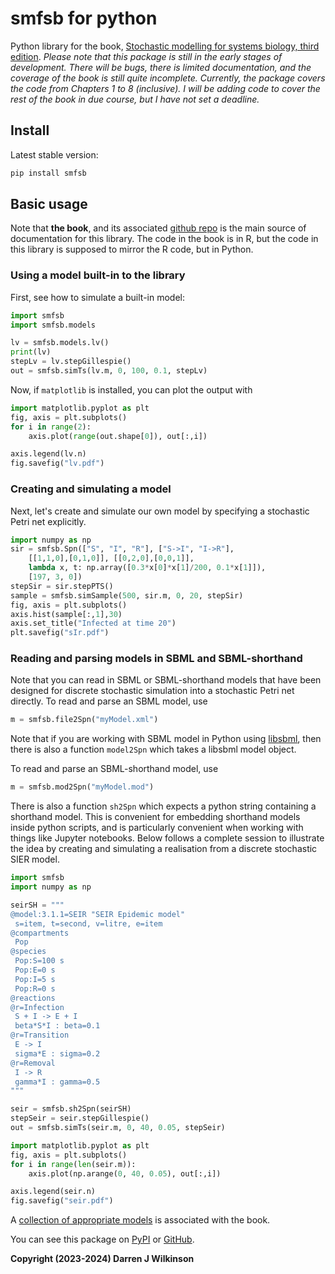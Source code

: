 # smfsb for python

Python library for the book, [Stochastic modelling for systems biology, third edition](https://github.com/darrenjw/smfsb/). *Please note that this package is still in the early stages of development. There will be bugs, there is limited documentation, and the coverage of the book is still quite incomplete. Currently, the package covers the code from Chapters 1 to 8 (inclusive). I will be adding code to cover the rest of the book in due course, but I have not set a deadline.*

## Install

Latest stable version:

```bash
pip install smfsb
```

## Basic usage

Note that **the book**, and its associated [github repo](https://github.com/darrenjw/smfsb) is the main source of documentation for this library. The code in the book is in R, but the code in this library is supposed to mirror the R code, but in Python.

### Using a model built-in to the library

First, see how to simulate a built-in model:
```python
import smfsb
import smfsb.models

lv = smfsb.models.lv()
print(lv)
stepLv = lv.stepGillespie()
out = smfsb.simTs(lv.m, 0, 100, 0.1, stepLv)
```
Now, if `matplotlib` is installed, you can plot the output with
```python
import matplotlib.pyplot as plt
fig, axis = plt.subplots()
for i in range(2):
	axis.plot(range(out.shape[0]), out[:,i])

axis.legend(lv.n)
fig.savefig("lv.pdf")
```

### Creating and simulating a model

Next, let's create and simulate our own model by specifying a stochastic Petri net explicitly.
```python
import numpy as np
sir = smfsb.Spn(["S", "I", "R"], ["S->I", "I->R"],
	[[1,1,0],[0,1,0]], [[0,2,0],[0,0,1]],
	lambda x, t: np.array([0.3*x[0]*x[1]/200, 0.1*x[1]]),
	[197, 3, 0])
stepSir = sir.stepPTS()
sample = smfsb.simSample(500, sir.m, 0, 20, stepSir)
fig, axis = plt.subplots()
axis.hist(sample[:,1],30)
axis.set_title("Infected at time 20")
plt.savefig("sIr.pdf")
```

### Reading and parsing models in SBML and SBML-shorthand

Note that you can read in SBML or SBML-shorthand models that have been designed for discrete stochastic simulation into a stochastic Petri net directly. To read and parse an SBML model, use
```python
m = smfsb.file2Spn("myModel.xml")
```
Note that if you are working with SBML model in Python using [libsbml](https://pypi.org/project/python-libsbml/), then there is also a function `model2Spn` which takes a libsbml model object.

To read and parse an SBML-shorthand model, use
```python
m = smfsb.mod2Spn("myModel.mod")
```
There is also a function `sh2Spn` which expects a python string containing a shorthand model. This is convenient for embedding shorthand models inside python scripts, and is particularly convenient when working with things like Jupyter notebooks. Below follows a complete session to illustrate the idea by creating and simulating a realisation from a discrete stochastic SIER model.
```python
import smfsb
import numpy as np

seirSH = """
@model:3.1.1=SEIR "SEIR Epidemic model"
 s=item, t=second, v=litre, e=item
@compartments
 Pop
@species
 Pop:S=100 s
 Pop:E=0 s	  
 Pop:I=5 s
 Pop:R=0 s
@reactions
@r=Infection
 S + I -> E + I
 beta*S*I : beta=0.1
@r=Transition
 E -> I
 sigma*E : sigma=0.2
@r=Removal
 I -> R
 gamma*I : gamma=0.5
"""

seir = smfsb.sh2Spn(seirSH)
stepSeir = seir.stepGillespie()
out = smfsb.simTs(seir.m, 0, 40, 0.05, stepSeir)

import matplotlib.pyplot as plt
fig, axis = plt.subplots()
for i in range(len(seir.m)):
	axis.plot(np.arange(0, 40, 0.05), out[:,i])

axis.legend(seir.n)
fig.savefig("seir.pdf")
```


A [collection of appropriate models](https://github.com/darrenjw/smfsb/tree/master/models) is associated with the book.



You can see this package on [PyPI](https://pypi.org/project/smfsb/) or [GitHub](https://github.com/darrenjw/python-smfsb).


**Copyright (2023-2024) Darren J Wilkinson**


